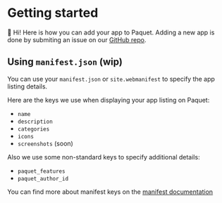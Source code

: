 # Getting started

:wave: Hi! Here is how you can add your app to Paquet. Adding a new app
is done by submiting an issue on our [GitHub repo](https://github.com/notangelmario/paquet).

## Using `manifest.json` (wip)

You can use your `manifest.json` or `site.webmanifest` to specify the app listing
details.

Here are the keys we use when displaying your app listing on Paquet:

* `name`
* `description`
* `categories`
* `icons`
* `screenshots` (soon)

Also we use some non-standard keys to specify additional details:

* `paquet_features`
* `paquet_author_id`

You can find more about manifest keys on the [manifest documentation](/docs/manifest.md)